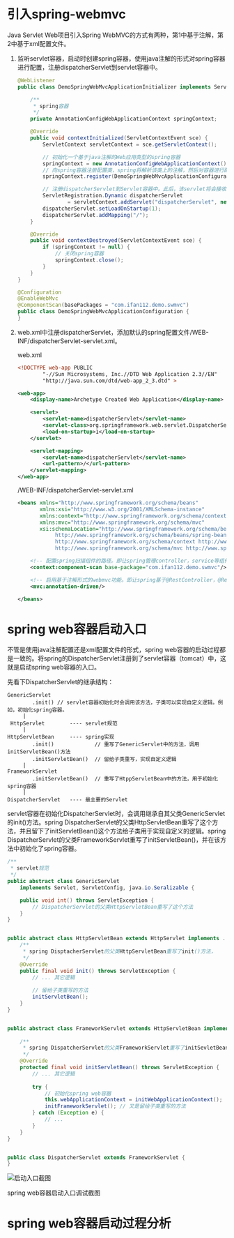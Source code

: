 # 引入spring-webmvc

Java Servlet Web项目引入Spring WebMVC的方式有两种，第1中基于注解，第2中基于xml配置文件。

1. 监听servlet容器，启动时创建spring容器，使用java注解的形式对spring容器进行配置，注册dispatcherServlet到servlet容器中。

   ```java
   @WebListener
   public class DemoSpringWebMvcApplicationInitializer implements ServletContextListener {
   
       /**
        * spring容器
        */
       private AnnotationConfigWebApplicationContext springContext;
   
       @Override
       public void contextInitialized(ServletContextEvent sce) {
           ServletContext servletContext = sce.getServletContext();
   
           // 初始化一个基于java注解的Web应用类型的spring容器
           springContext = new AnnotationConfigWebApplicationContext();
           // 向spring容器注册配置类，spring将解析该类上的注解，然后对容器进行配置
           springContext.register(DemoSpringWebMvcApplicationConfiguration.class);
   
           // 注册dispatcherServlet到Servlet容器中。此后，该servlet将会接收和分发所有请求
           ServletRegistration.Dynamic dispatcherServlet
                   = servletContext.addServlet("dispatcherServlet", new DispatcherServlet(springContext));
           dispatcherServlet.setLoadOnStartup(1);
           dispatcherServlet.addMapping("/");
       }
   
       @Override
       public void contextDestroyed(ServletContextEvent sce) {
           if (springContext != null) {
               // 关闭spring容器
               springContext.close();
           }
       }
   }
   ```

   ```java
   @Configuration
   @EnableWebMvc
   @ComponentScan(basePackages = "com.ifan112.demo.swmvc")
   public class DemoSpringWebMvcApplicationConfiguration {
   }
   ```

2. web.xml中注册dispatcherServlet，添加默认的spring配置文件/WEB-INF/dispatcherServlet-servlet.xml。

   web.xml

   ```xml
   <!DOCTYPE web-app PUBLIC
           "-//Sun Microsystems, Inc.//DTD Web Application 2.3//EN"
           "http://java.sun.com/dtd/web-app_2_3.dtd" >
   
   <web-app>
       <display-name>Archetype Created Web Application</display-name>
   
       <servlet>
           <servlet-name>dispatcherServlet</servlet-name>
           <servlet-class>org.springframework.web.servlet.DispatcherServlet</servlet-class>
           <load-on-startup>1</load-on-startup>
       </servlet>
   
       <servlet-mapping>
           <servlet-name>dispatcherServlet</servlet-name>
           <url-pattern>/</url-pattern>
       </servlet-mapping>
   </web-app>
   ```

   /WEB-INF/dispatcherServlet-servlet.xml

   ```xml
   <beans xmlns="http://www.springframework.org/schema/beans"
          xmlns:xsi="http://www.w3.org/2001/XMLSchema-instance"
          xmlns:context="http://www.springframework.org/schema/context"
          xmlns:mvc="http://www.springframework.org/schema/mvc"
          xsi:schemaLocation="http://www.springframework.org/schema/beans
               http://www.springframework.org/schema/beans/spring-beans-3.0.xsd
               http://www.springframework.org/schema/context http://www.springframework.org/schema/context/spring-context-3.0.xsd
               http://www.springframework.org/schema/mvc http://www.springframework.org/schema/mvc/spring-mvc.xsd">
   
       <!-- 配置spring扫描组件的路径。即让spring管理controller，service等组件类 -->
       <context:component-scan base-package="com.ifan112.demo.swmvc"/>
   
       <!-- 启用基于注解形式的webmvc功能。即让spring基于@RestController，@RequestMapping等注解分发、处理请求和响应 -->
       <mvc:annotation-driven/>
   
   </beans>
   ```



# spring web容器启动入口

不管是使用java注解配置还是xml配置文件的形式，spring web容器的启动过程都是一致的。将spring的DispatcherServlet注册到了servlet容器（tomcat）中，这就是启动spring web容器的入口。

先看下DispatcherServlet的继承结构：

```
GenericServlet
		.init()	// servlet容器初始化时会调用该方法，子类可以实现自定义逻辑。例如，初始化spring容器。
     |
 HttpServlet		---- servlet规范
 	 |
HttpServletBean		---- spring实现
		.init()				// 重写了GenericServlet中的方法，调用initServletBean()方法
		.initServletBean()	// 留给子类重写，实现自定义逻辑
	 |
FrameworkServlet
		.initServletBean()	// 重写了HtppServletBean中的方法，用于初始化spring容器
	 |
DispatcherServlet	---- 最主要的Servlet
```

servlet容器在初始化DispatcherServlet时，会调用继承自其父类GenericServlet的init()方法。spring DispatcherServlet的父类HttpServletBean重写了这个方法，并且留下了initServletBean()这个方法给子类用于实现自定义的逻辑。spring DispatcherServlet的父类FrameworkServlet重写了initServletBean()，并在该方法中初始化了spring容器。

```java
/**
 * servlet规范
 */
public abstract class GenericServlet
	implements Servlet, ServletConfig, java.io.Seralizable {

	public void int() throws ServletException {
    	// DispatcherServlet的父类HttpServletBean重写了这个方法
	}
}


public abstract class HttpServletBean extends HttpServlet implements .. {
    /**
     * spring DisptacherServlet的父类HttpServletBean重写了init()方法，
     */
    @Override
	public final void init() throws ServletException {
		// ... 其它逻辑
        
		// 留给子类重写的方法
		initServletBean();
	}
}


public abstract class FrameworkServlet extends HttpServletBean implements .. {
    
    /**
     * spring DispatcherServlet的父类FrameworkServlet重写了initSevletBean()方法
     */
	@Override
	protected final void initServletBean() throws ServletException {
		// ... 其它逻辑
        
		try {
            // 初始化spring web容器
			this.webApplicationContext = initWebApplicationContext();
			initFrameworkServlet();	// 又是留给子类重写的方法
        } catch (Exception e) {
            // ...
        }
    }
}


public class DispatcherServlet extends FrameworkServlet {
}
```

![启动入口截图](https://ws2.sinaimg.cn/large/006tKfTcgy1g0fcxmmx2gj30zh0u04ae.jpg)

spring web容器启动入口调试截图



# spring web容器启动过程分析